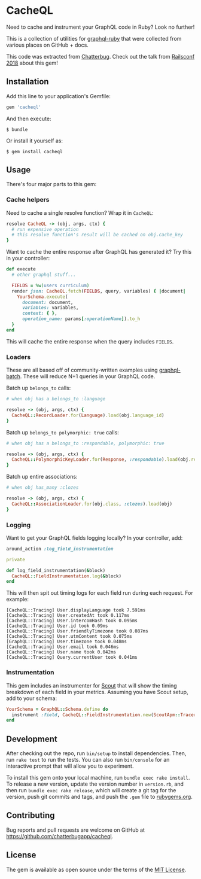 # CacheQL

Need to cache and instrument your GraphQL code in Ruby? Look no further!

This is a collection of utilities for [graphql-ruby](http://graphql-ruby.org)
that were collected from various places on GitHub + docs.

This code was extracted from [Chatterbug](https://chatterbug.com). Check out the talk from [Railsconf 2018](https://speakerdeck.com/qrush/the-graphql-way-a-new-path-for-json-apis) about this gem!

## Installation

Add this line to your application's Gemfile:

```ruby
gem 'cacheql'
```

And then execute:

    $ bundle

Or install it yourself as:

    $ gem install cacheql

## Usage

There's four major parts to this gem:

### Cache helpers

Need to cache a single resolve function? Wrap it in `CacheQL`:

``` ruby
resolve CacheQL -> (obj, args, ctx) {
  # run expensive operation
  # this resolve function's result will be cached on obj.cache_key
}
```

Want to cache the entire response after GraphQL has generated it? Try this in
your controller:

``` ruby
def execute
  # other graphql stuff...

  FIELDS = %w(users curriculum)
  render json: CacheQL.fetch(FIELDS, query, variables) { |document|
    YourSchema.execute(
      document: document,
      variables: variables,
      context: { },
      operation_name: params[:operationName]).to_h
  }
end
```

This will cache the entire response when the query includes `FIELDS`.

### Loaders

These are all based off of community-written examples using [graphql-batch](https://github.com/Shopify/graphql-batch).
These will reduce N+1 queries in your GraphQL code.

Batch up `belongs_to` calls:

``` ruby
# when obj has a belongs_to :language

resolve -> (obj, args, ctx) {
  CacheQL::RecordLoader.for(Language).load(obj.language_id)
}
```

Batch up `belongs_to polymorphic: true` calls:

``` ruby
# when obj has a belongs_to :respondable, polymorphic: true

resolve -> (obj, args, ctx) {
  CacheQL::PolymorphicKeyLoader.for(Response, :respondable).load(obj.respondable)
}
```

Batch up entire associations:

``` ruby
# when obj has_many :clozes

resolve -> (obj, args, ctx) {
  CacheQL::AssociationLoader.for(obj.class, :clozes).load(obj)
}
```

### Logging

Want to get your GraphQL fields logging locally? In your controller, add:


``` ruby
around_action :log_field_instrumentation

private

def log_field_instrumentation(&block)
  CacheQL::FieldInstrumentation.log(&block)
end
```

This will then spit out timing logs for each field run during each request.
For example:

```
[CacheQL::Tracing] User.displayLanguage took 7.591ms
[CacheQL::Tracing] User.createdAt took 0.117ms
[CacheQL::Tracing] User.intercomHash took 0.095ms
[CacheQL::Tracing] User.id took 0.09ms
[CacheQL::Tracing] User.friendlyTimezone took 0.087ms
[CacheQL::Tracing] User.utmContent took 0.075ms
[GraphQL::Tracing] User.timezone took 0.048ms
[CacheQL::Tracing] User.email took 0.046ms
[CacheQL::Tracing] User.name took 0.042ms
[CacheQL::Tracing] Query.currentUser took 0.041ms
```

### Instrumentation

This gem includes an instrumenter for [Scout](https://scoutapp.com) that will
show the timing breakdown of each field in your metrics. Assuming you have Scout
setup, add to your schema:


``` ruby
YourSchema = GraphQL::Schema.define do
  instrument :field, CacheQL::FieldInstrumentation.new(ScoutApm::Tracer)
end
```

## Development

After checking out the repo, run `bin/setup` to install dependencies. Then, run `rake test` to run the tests. You can also run `bin/console` for an interactive prompt that will allow you to experiment.

To install this gem onto your local machine, run `bundle exec rake install`. To release a new version, update the version number in `version.rb`, and then run `bundle exec rake release`, which will create a git tag for the version, push git commits and tags, and push the `.gem` file to [rubygems.org](https://rubygems.org).

## Contributing

Bug reports and pull requests are welcome on GitHub at https://github.com/chatterbugapp/cacheql.

## License

The gem is available as open source under the terms of the [MIT License](https://opensource.org/licenses/MIT).
